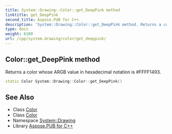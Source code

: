 ```yaml
---
title: System::Drawing::Color::get_DeepPink method
linktitle: get_DeepPink
second_title: Aspose.PUB for C++
description: 'System::Drawing::Color::get_DeepPink method. Returns a color whose ARGB value in hexadecimal notation is #FFFF1493 in C++.'
type: docs
weight: 6100
url: /cpp/system.drawing/color/get_deeppink/
---
```

## Color::get_DeepPink method


Returns a color whose ARGB value in hexadecimal notation is #FFFF1493.

```cpp
static Color System::Drawing::Color::get_DeepPink()
```

## See Also

* Class [Color](../)
* Class [Color](../)
* Namespace [System::Drawing](../../)
* Library [Aspose.PUB for C++](../../../)

